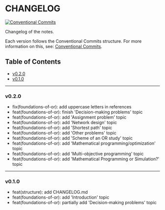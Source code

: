 <h1>CHANGELOG</h1>

[![Conventional Commits](https://img.shields.io/badge/Conventional%20Commits-1.0.0-%23FE5196?logo=conventionalcommits&logoColor=white)](https://conventionalcommits.org)

Changelog of the notes.

Each version follows the Conventional Commits structure. For more information on this, see: [Conventional Commits](https://www.conventionalcommits.org/en/v1.0.0/).


<h2>Table of Contents</h2>

- [v0.2.0](#v020)
- [v0.1.0](#v010)

--------------------

### v0.2.0

- fix(foundations-of-or): add uppercase letters in references
- feat(foundations-of-or): finish 'Decision-making problems' topic
- feat(foundations-of-or): add 'Assignment problem' topic
- feat(foundations-of-or): add 'Network design' topic
- feat(foundations-of-or): add 'Shortest path' topic
- feat(foundations-of-or): add 'Other problems' topic
- feat(foundations-of-or): add 'Scheme of an OR study' topic
- feat(foundations-of-or): add 'Mathematical programming/optimization' topic
- feat(foundations-of-or): add 'Multi-objective programming' topic
- feat(foundations-of-or): add 'Mathematical Programming or Simulation?' topic

--------------------

### v0.1.0

- feat(structure): add CHANGELOG.md
- feat(foundations-of-or): add 'Introduction' topic
- feat(foundations-of-or): partially add 'Decision-making problems' topic
